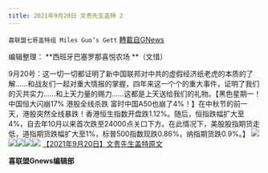 ```yaml
---
title: 2021年9月20日 文贵先生盖特 2
---
```

`喜联盟七哥盖特组 Miles Guo’s Gett` [轉載自GNews](https://gnews.org/zh-hans/1546412/)

编辑整理： **西班牙巴塞罗那喜悦农场 **（文惜）

9月20号：这一切一切都证明了新中国联邦对中共的虚假经济纸老虎的本质的了解……和战友们一起对重大情报的掌握，四年来这一个个的重大事件，证明了我们的灭共实力……和上天力量的赐力……这都是上天送给我们的礼物。【黑色星期一！中国恒大闪崩17% 港股全线杀跌 富时中国A50也崩了4%！】在中秋节的前一天，港股突然全线暴跌！香港恒生指数开盘跌1.12%。随后，恒指跌幅扩大至4%，自去年10月以来首次跌至24000点关口下方。在此情况下，美股股指期货走低，道指期货跌幅扩大至1%，标普500指数现跌0.86%，纳指期货跌0.9%。】
![](https://assets.gnews.org/wp-content/uploads/2021/09/2b96e9142a9560ce311833ea5511664a.jpg)![](https://assets.gnews.org/wp-content/uploads/2021/09/06f14e3fa6752d41ff76633fb21ad7d7.jpg)![](https://assets.gnews.org/wp-content/uploads/2021/09/19d9a62e5d0b88c5b32cffab235c58f4.jpg)![](https://assets.gnews.org/wp-content/uploads/2021/09/98aec1e35ecc3ca005926d49394d52df.jpg)![](https://assets.gnews.org/wp-content/uploads/2021/09/f852a16f627371bc6f0ad23bd9d984b4.jpg)
[【2021年9月20日】文贵先生盖特原文](https://gettr.com/post/pbr46wca4f)

**喜联盟Gnews编辑部**
